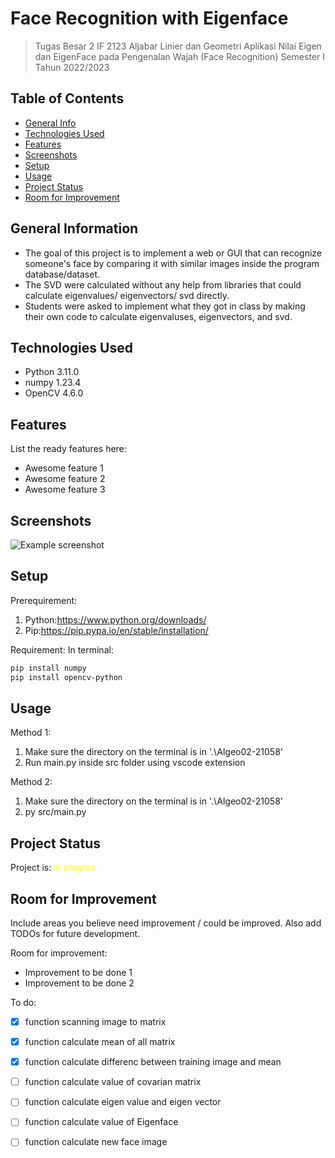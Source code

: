 # Face Recognition with Eigenface
> Tugas Besar 2 IF 2123 Aljabar Linier dan Geometri Aplikasi Nilai Eigen dan EigenFace pada Pengenalan Wajah (Face Recognition) Semester I Tahun 2022/2023

## Table of Contents
* [General Info](#general-information)
* [Technologies Used](#technologies-used)
* [Features](#features)
* [Screenshots](#screenshots)
* [Setup](#setup)
* [Usage](#usage)
* [Project Status](#project-status)
* [Room for Improvement](#room-for-improvement)


## General Information
- The goal of this project is to implement a web or GUI that can recognize someone's face by comparing it with similar images inside the program database/dataset. 
- The SVD were calculated without any help from libraries that could calculate eigenvalues/ eigenvectors/ svd directly. 
- Students were asked to implement what they got in class by making their own code to calculate eigenvaluses, eigenvectors, and svd.


## Technologies Used
- Python 3.11.0
- numpy 1.23.4
- OpenCV 4.6.0


## Features
List the ready features here:
- Awesome feature 1
- Awesome feature 2
- Awesome feature 3


## Screenshots
![Example screenshot](./img/screenshot.png)
<!-- If you have screenshots you'd like to share, include them here. -->


## Setup
Prerequirement:
1. Python:https://www.python.org/downloads/
2. Pip:https://pip.pypa.io/en/stable/installation/

Requirement:
In terminal:
  ``` powerShell
  pip install numpy
  pip install opencv-python
  ```

## Usage
Method 1:
  1. Make sure the directory on the terminal is in '.\Algeo02-21058\'
  2. Run main.py inside src folder using vscode extension

Method 2:
  1. Make sure the directory on the terminal is in '.\Algeo02-21058\'
  2. py src/main.py


## Project Status
Project is: <span style = "color : yellow" >_in progres_ </span>


## Room for Improvement
Include areas you believe need improvement / could be improved. Also add TODOs for future development.

Room for improvement:
- Improvement to be done 1
- Improvement to be done 2

To do:
- [x] function scanning image to matrix
- [x] function calculate mean of all matrix
- [x] function calculate differenc between training image and mean
- [ ] function calculate value of covarian matrix
- [ ] function calculate eigen value and eigen vector
- [ ] function calculate value of Eigenface
- [ ] function calculate new face image

